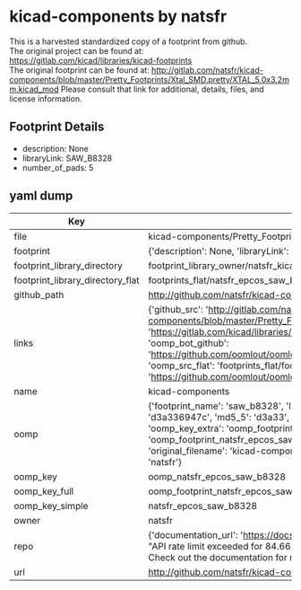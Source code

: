 # kicad-components by natsfr  
This is a harvested standardized copy of a footprint from github.  
The original project can be found at:  
https://gitlab.com/kicad/libraries/kicad-footprints  
The original footprint can be found at:
http://gitlab.com/natsfr/kicad-components/blob/master/Pretty_Footprints/Xtal_SMD.pretty/XTAL_5.0x3.2mm.kicad_mod
Please consult that link for additional, details, files, and license information.  
## Footprint Details
* description: None  
* libraryLink: SAW_B8328  
* number_of_pads: 5  
## yaml dump  
| Key | Value |  
| --- | --- |  
| file | kicad-components/Pretty_Footprints/EPCOS.pretty/SAW_B8328.kicad_mod |  
| footprint | {'description': None, 'libraryLink': 'SAW_B8328', 'number_of_pads': 5} |  
| footprint_library_directory | footprint_library_owner/natsfr_kicad-components |  
| footprint_library_directory_flat | footprints_flat/natsfr_epcos_saw_b8328/working |  
| github_path | http://github.com/natsfr/kicad-components/blob/master/Pretty_Footprints/EPCOS.pretty/SAW_B8328.kicad_mod |  
| links | {'github_src': 'http://gitlab.com/natsfr/kicad-components/blob/master/Pretty_Footprints/Xtal_SMD.pretty/XTAL_5.0x3.2mm.kicad_mod', 'github_src_repo': 'https://gitlab.com/kicad/libraries/kicad-footprints', 'oomp_bot': 'footprints/natsfr_epcos_saw_b8328/working', 'oomp_bot_github': 'https://github.com/oomlout/oomlout_oomp_footprint_bot/tree/main/footprints/natsfr_epcos_saw_b8328/working', 'oomp_src_flat': 'footprints_flat/footprints_flat/natsfr_epcos_saw_b8328/working', 'oomp_src_flat_github': 'https://github.com/oomlout/oomlout_oomp_footprint_src/tree/main/footprints_flat/natsfr_epcos_saw_b8328/working'} |  
| name | kicad-components |  
| oomp | {'footprint_name': 'saw_b8328', 'library_name': 'epcos', 'md5': 'd3a336947c69bb996b475bb3bb59c641', 'md5_10': 'd3a336947c', 'md5_5': 'd3a33', 'md5_6': 'd3a336', 'oomp_key': 'oomp_natsfr_epcos_saw_b8328', 'oomp_key_extra': 'oomp_footprint_natsfr_epcos_saw_b8328', 'oomp_key_full': 'oomp_footprint_natsfr_epcos_saw_b8328_d3a336', 'oomp_key_simple': 'natsfr_epcos_saw_b8328', 'original_filename': 'kicad-components/Pretty_Footprints/EPCOS.pretty/SAW_B8328.kicad_mod', 'owner_name': 'natsfr'} |  
| oomp_key | oomp_natsfr_epcos_saw_b8328 |  
| oomp_key_full | oomp_footprint_natsfr_epcos_saw_b8328 |  
| oomp_key_simple | natsfr_epcos_saw_b8328 |  
| owner | natsfr |  
| repo | {'documentation_url': 'https://docs.github.com/rest/overview/resources-in-the-rest-api#rate-limiting', 'message': "API rate limit exceeded for 84.66.173.59. (But here's the good news: Authenticated requests get a higher rate limit. Check out the documentation for more details.)"} |  
| url | http://github.com/natsfr/kicad-components |  


